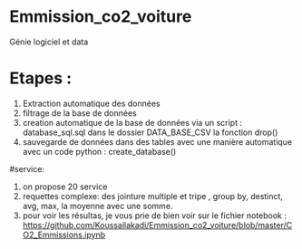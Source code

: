 # Emmission_co2_voiture
Génie logiciel et data

# Etapes :
1. Extraction automatique des données 
2. filtrage de la base de données
3. creation automatique de la base de données via un script : database_sql.sql dans le dossier DATA_BASE_CSV la fonction drop()
4. sauvegarde de données dans des tables avec une manière automatique avec un code python : create_database()

#service: 
1. on propose 20 service
2. requettes complexe: des jointure multiple et tripe , group by, destinct, avg, max, la moyenne avec une somme. 
3. pour voir les résultas, je vous prie de bien voir sur le fichier notebook : https://github.com/Koussailakadi/Emmission_co2_voiture/blob/master/CO2_Emmissions.ipynb
